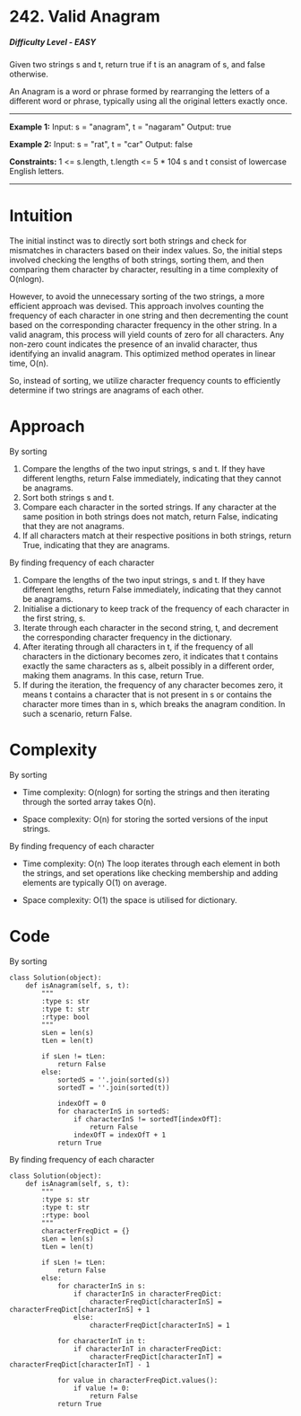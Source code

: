 # 242. Valid Anagram
##### Difficulty Level - EASY

Given two strings s and t, return true if t is an anagram of s, and false otherwise.

An Anagram is a word or phrase formed by rearranging the letters of a different word or phrase, typically using all the original letters exactly once.


---


**Example 1:**
Input: s = "anagram", t = "nagaram"
Output: true

**Example 2:**
Input: s = "rat", t = "car"
Output: false

**Constraints:**
1 <= s.length, t.length <= 5 * 104
s and t consist of lowercase English letters.


---


# Intuition
The initial instinct was to directly sort both strings and check for mismatches in characters based on their index values. So, the initial steps involved checking the lengths of both strings, sorting them, and then comparing them character by character, resulting in a time complexity of O(nlogn).

However, to avoid the unnecessary sorting of the two strings, a more efficient approach was devised. This approach involves counting the frequency of each character in one string and then decrementing the count based on the corresponding character frequency in the other string. In a valid anagram, this process will yield counts of zero for all characters. Any non-zero count indicates the presence of an invalid character, thus identifying an invalid anagram. This optimized method operates in linear time, O(n).

So, instead of sorting, we utilize character frequency counts to efficiently determine if two strings are anagrams of each other.

# Approach

By sorting
1. Compare the lengths of the two input strings, s and t. If they have different lengths, return False immediately, indicating that they cannot be anagrams.
2. Sort both strings s and t.
3. Compare each character in the sorted strings. If any character at the same position in both strings does not match, return False, indicating that they are not anagrams.
4. If all characters match at their respective positions in both strings, return True, indicating that they are anagrams.

By finding frequency of each character
1. Compare the lengths of the two input strings, s and t. If they have different lengths, return False immediately, indicating that they cannot be anagrams.
2. Initialise a dictionary to keep track of the frequency of each character in the first string, s.
3. Iterate through each character in the second string, t, and decrement the corresponding character frequency in the dictionary.
4. After iterating through all characters in t, if the frequency of all characters in the dictionary becomes zero, it indicates that t contains exactly the same characters as s, albeit possibly in a different order, making them anagrams. In this case, return True.
5. If during the iteration, the frequency of any character becomes zero, it means t contains a character that is not present in s or contains the character more times than in s, which breaks the anagram condition. In such a scenario, return False.

# Complexity

By sorting
- Time complexity:
O(nlogn) for sorting the strings and then iterating through the sorted array takes O(n).

- Space complexity:
O(n) for storing the sorted versions of the input strings.

By finding frequency of each character
- Time complexity:
O(n) The loop iterates through each element in both the strings, and set operations like checking membership and adding elements are typically O(1) on average.

- Space complexity:
O(1) the space is utilised for dictionary.


# Code

By sorting
```
class Solution(object):
    def isAnagram(self, s, t):
        """
        :type s: str
        :type t: str
        :rtype: bool
        """
        sLen = len(s)
        tLen = len(t)

        if sLen != tLen:
            return False
        else:
            sortedS = ''.join(sorted(s))
            sortedT = ''.join(sorted(t))

            indexOfT = 0
            for characterInS in sortedS:
                if characterInS != sortedT[indexOfT]:
                    return False
                indexOfT = indexOfT + 1
            return True

```


By finding frequency of each character
```
class Solution(object):
    def isAnagram(self, s, t):
        """
        :type s: str
        :type t: str
        :rtype: bool
        """
        characterFreqDict = {}
        sLen = len(s)
        tLen = len(t)

        if sLen != tLen:
            return False
        else:
            for characterInS in s:
                if characterInS in characterFreqDict:
                    characterFreqDict[characterInS] = characterFreqDict[characterInS] + 1
                else:
                    characterFreqDict[characterInS] = 1
            
            for characterInT in t:
                if characterInT in characterFreqDict:
                    characterFreqDict[characterInT] = characterFreqDict[characterInT] - 1

            for value in characterFreqDict.values():
                if value != 0:
                    return False
            return True

```
